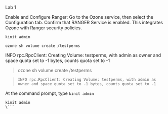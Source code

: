 Lab 1

Enable and Configure Ranger:
Go to the Ozone service, then select the Configuration tab.
Confirm that RANGER Service is enabled.
This integrates Ozone with Ranger security policies.



```console
kinit admin
``` 

```console
ozone sh volume create /testperms
``` 
INFO rpc.RpcClient: Creating Volume: testperms, with admin as owner and space quota set to -1 bytes, counts quota set to -1

> ozone sh volume create /testperms

> `INFO rpc.RpcClient: Creating Volume: testperms, with admin as owner and space quota set to -1 bytes, counts quota set to -1`

At the command prompt, type ```kinit admin```


```console
kinit admin
\``` 
